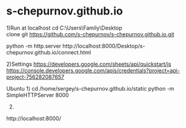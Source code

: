 # s-chepurnov.github.io


1)Run at localhost
cd C:\Users\Family\Desktop\
clone git https://github.com/s-chepurnov/s-chepurnov.github.io.git

python -m http.server
http://localhost:8000/Desktop/s-chepurnov.github.io/connect.html

2)Settings
https://developers.google.com/sheets/api/quickstart/js
https://console.developers.google.com/apis/credentials?project=api-project-756282087657





Ubuntu
1)
cd /home/sergey/s-chepurnov.github.io/static
python -m SimpleHTTPServer 8000

2)
http://localhost:8000/

